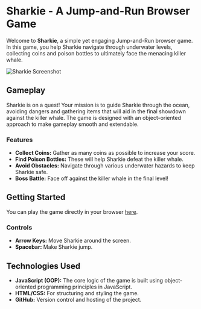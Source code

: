 # Sharkie - A Jump-and-Run Browser Game

Welcome to **Sharkie**, a simple yet engaging Jump-and-Run browser game. In this game, you help Sharkie navigate through underwater levels, collecting coins and poison bottles to ultimately face the menacing killer whale.

![Sharkie Screenshot](https://your-image-link-here) <!-- Add a link to a screenshot of your game -->

##  Gameplay

Sharkie is on a quest! Your mission is to guide Sharkie through the ocean, avoiding dangers and gathering items that will aid in the final showdown against the killer whale. The game is designed with an object-oriented approach to make gameplay smooth and extendable.

### Features
- **Collect Coins:** Gather as many coins as possible to increase your score.
- **Find Poison Bottles:** These will help Sharkie defeat the killer whale.
- **Avoid Obstacles:** Navigate through various underwater hazards to keep Sharkie safe.
- **Boss Battle:** Face off against the killer whale in the final level!

## Getting Started

You can play the game directly in your browser [here](https://sharkie.haehnlein-alexander.org/).

### Controls
- **Arrow Keys:** Move Sharkie around the screen.
- **Spacebar:** Make Sharkie jump.

##  Technologies Used

- **JavaScript (OOP):** The core logic of the game is built using object-oriented programming principles in JavaScript.
- **HTML/CSS:** For structuring and styling the game.
- **GitHub:** Version control and hosting of the project.

